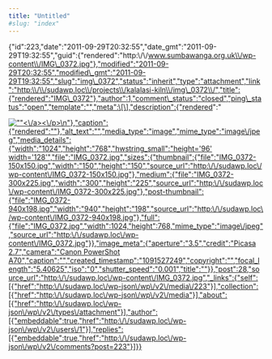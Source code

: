 ```yaml
---
title: "Untitled"
#slug: "index"
---
```


{"id":223,"date":"2011-09-29T20:32:55","date\_gmt":"2011-09-29T19:32:55","guid":{"rendered":"http:\\/\\/www.sumbawanga.org.uk\\/wp-content\\/IMG\_0372.jpg"},"modified":"2011-09-29T20:32:55","modified\_gmt":"2011-09-29T19:32:55","slug":"img\_0372","status":"inherit","type":"attachment","link":"http:\\/\\/sudawp.loc\\/projects\\/kalalasi-kiln\\/img\_0372\\/","title":{"rendered":"IMG\_0372"},"author":1,"comment\_status":"closed","ping\_status":"open","template":"","meta":\[\],"description":{"rendered":"

[![\"\"](\"http:\/\/sudawp.loc\/wp-content\/IMG_0372-300x225.jpg\")<\\/a><\\/p>\\n"},"caption":{"rendered":""},"alt\_text":"","media\_type":"image","mime\_type":"image\\/jpeg","media\_details":{"width":"1024","height":"768","hwstring\_small":"height='96' width='128'","file":"IMG\_0372.jpg","sizes":{"thumbnail":{"file":"IMG\_0372-150x150.jpg","width":"150","height":"150","source\_url":"http:\\/\\/sudawp.loc\\/wp-content\\/IMG\_0372-150x150.jpg"},"medium":{"file":"IMG\_0372-300x225.jpg","width":"300","height":"225","source\_url":"http:\\/\\/sudawp.loc\\/wp-content\\/IMG\_0372-300x225.jpg"},"post-thumbnail":{"file":"IMG\_0372-940x198.jpg","width":"940","height":"198","source\_url":"http:\\/\\/sudawp.loc\\/wp-content\\/IMG\_0372-940x198.jpg"},"full":{"file":"IMG\_0372.jpg","width":1024,"height":768,"mime\_type":"image\\/jpeg","source\_url":"http:\\/\\/sudawp.loc\\/wp-content\\/IMG\_0372.jpg"}},"image\_meta":{"aperture":"3.5","credit":"Picasa 2.7","camera":"Canon PowerShot A70","caption":"","created\_timestamp":"1091527249","copyright":"","focal\_length":"5.40625","iso":"0","shutter\_speed":"0.001","title":""}},"post":28,"source\_url":"http:\\/\\/sudawp.loc\\/wp-content\\/IMG\_0372.jpg","\_links":{"self":\[{"href":"http:\\/\\/sudawp.loc\\/wp-json\\/wp\\/v2\\/media\\/223"}\],"collection":\[{"href":"http:\\/\\/sudawp.loc\\/wp-json\\/wp\\/v2\\/media"}\],"about":\[{"href":"http:\\/\\/sudawp.loc\\/wp-json\\/wp\\/v2\\/types\\/attachment"}\],"author":\[{"embeddable":true,"href":"http:\\/\\/sudawp.loc\\/wp-json\\/wp\\/v2\\/users\\/1"}\],"replies":\[{"embeddable":true,"href":"http:\\/\\/sudawp.loc\\/wp-json\\/wp\\/v2\\/comments?post=223"}\]}}](http:\/\/sudawp.loc\/wp-content\/IMG_0372.jpg)